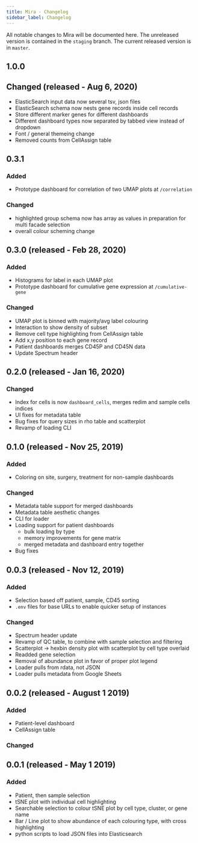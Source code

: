 ```yaml
---
title: Mira - Changelog
sidebar_label: Changelog
---
```


All notable changes to Mira will be documented here. The unreleased version is contained in the `staging` branch. The current released version is in `master`.

## 1.0.0

## Changed (released - Aug 6, 2020)

- ElasticSearch input data now several tsv, json files
- ElasticSearch schema now nests gene records inside cell records
- Store different marker genes for different dashboards
- Different dashboard types now separated by tabbed view instead of dropdown
- Font / general themeing change
- Removed counts from CellAssign table

## 0.3.1

### Added

- Prototype dashboard for correlation of two UMAP plots at `/correlation`

### Changed

- highlighted group schema now has array as values in preparation for multi facade selection
- overall colour scheming change

## 0.3.0 (released - Feb 28, 2020)

### Added

- Histograms for label in each UMAP plot
- Prototype dashboard for cumulative gene expression at `/cumulative-gene`

### Changed

- UMAP plot is binned with majority/avg label colouring
- Interaction to show density of subset
- Remove cell type highlighting from CellAssign table
- Add x,y position to each gene record
- Patient dashboards merges CD45P and CD45N data
- Update Spectrum header

## 0.2.0 (released - Jan 16, 2020)

### Changed

- Index for cells is now `dashboard_cells`, merges redim and sample cells indices
- UI fixes for metadata table
- Bug fixes for query sizes in rho table and scatterplot
- Revamp of loading CLI

## 0.1.0 (released - Nov 25, 2019)

### Added

- Coloring on site, surgery, treatment for non-sample dashboards

### Changed

- Metadata table support for merged dashboards
- Metadata table aesthetic changes
- CLI for loader
- Loading support for patient dashboards
  - bulk loading by type
  - memory improvements for gene matrix
  - merged metadata and dashboard entry together
- Bug fixes

## 0.0.3 (released - Nov 12, 2019)

### Added

- Selection based off patient, sample, CD45 sorting
- `.env` files for base URLs to enable quicker setup of instances

### Changed

- Spectrum header update
- Revamp of QC table, to combine with sample selection and filtering
- Scatterplot -> hexbin density plot with scatterplot by cell type overlaid
- Readded gene selection
- Removal of abundance plot in favor of proper plot legend
- Loader pulls from rdata, not JSON
- Loader pulls metadata from Google Sheets

## 0.0.2 (released - August 1 2019)

### Added

- Patient-level dashboard
- CellAssign table

### Changed

## 0.0.1 (released - May 1 2019)

### Added

- Patient, then sample selection
- tSNE plot with individual cell highlighting
- Searchable selection to colour tSNE plot by cell type, cluster, or gene name
- Bar / Line plot to show abundance of each colouring type, with cross highlighting
- python scripts to load JSON files into Elasticsearch
